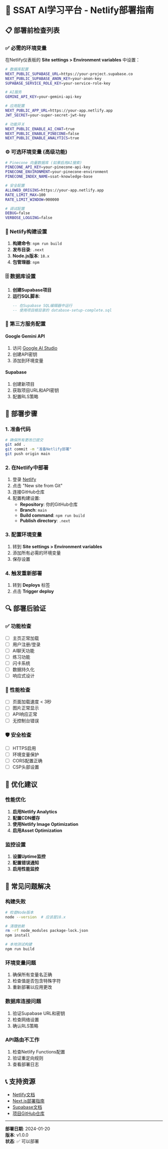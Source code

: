# 🚀 SSAT AI学习平台 - Netlify部署指南

## 📋 部署前检查列表

### ✅ 必需的环境变量

在Netlify仪表板的 **Site settings > Environment variables** 中设置：

```bash
# 数据库配置
NEXT_PUBLIC_SUPABASE_URL=https://your-project.supabase.co
NEXT_PUBLIC_SUPABASE_ANON_KEY=your-anon-key
SUPABASE_SERVICE_ROLE_KEY=your-service-role-key

# AI服务
GEMINI_API_KEY=your-gemini-api-key

# 应用配置
NEXT_PUBLIC_APP_URL=https://your-app.netlify.app
JWT_SECRET=your-super-secret-jwt-key

# 功能开关
NEXT_PUBLIC_ENABLE_AI_CHAT=true
NEXT_PUBLIC_ENABLE_PINECONE=false
NEXT_PUBLIC_ENABLE_ANALYTICS=true
```

### ⚙️ 可选环境变量 (高级功能)

```bash
# Pinecone 向量数据库 (如果启用AI搜索)
PINECONE_API_KEY=your-pinecone-api-key
PINECONE_ENVIRONMENT=your-pinecone-environment
PINECONE_INDEX_NAME=ssat-knowledge-base

# 安全配置
ALLOWED_ORIGINS=https://your-app.netlify.app
RATE_LIMIT_MAX=100
RATE_LIMIT_WINDOW=900000

# 调试配置
DEBUG=false
VERBOSE_LOGGING=false
```

### 🔧 Netlify构建设置

1. **构建命令**: `npm run build`
2. **发布目录**: `.next`
3. **Node.js版本**: `18.x`
4. **包管理器**: `npm`

### 🗄️ 数据库设置

1. **创建Supabase项目**
2. **运行SQL脚本**:
   ```sql
   -- 在Supabase SQL编辑器中运行
   -- 使用项目根目录的 database-setup-complete.sql
   ```

### 🔌 第三方服务配置

#### Google Gemini API
1. 访问 [Google AI Studio](https://makersuite.google.com/)
2. 创建API密钥
3. 添加到环境变量

#### Supabase
1. 创建新项目
2. 获取项目URL和API密钥
3. 配置RLS策略

## 🚀 部署步骤

### 1. 准备代码
```bash
# 确保所有更改已提交
git add .
git commit -m "准备Netlify部署"
git push origin main
```

### 2. 在Netlify中部署
1. 登录 [Netlify](https://netlify.com)
2. 点击 "New site from Git"
3. 连接GitHub仓库
4. 配置构建设置:
   - **Repository**: 你的GitHub仓库
   - **Branch**: `main`
   - **Build command**: `npm run build`
   - **Publish directory**: `.next`

### 3. 配置环境变量
1. 转到 **Site settings > Environment variables**
2. 添加所有必需的环境变量
3. 保存设置

### 4. 触发重新部署
1. 转到 **Deploys** 标签
2. 点击 **Trigger deploy**

## 🔍 部署后验证

### ✅ 功能检查
- [ ] 主页正常加载
- [ ] 用户注册/登录
- [ ] AI聊天功能
- [ ] 练习功能
- [ ] 闪卡系统
- [ ] 数据持久化
- [ ] 响应式设计

### 🔧 性能检查
- [ ] 页面加载速度 < 3秒
- [ ] 图片正常显示
- [ ] API响应正常
- [ ] 无控制台错误

### 🛡️ 安全检查
- [ ] HTTPS启用
- [ ] 环境变量保护
- [ ] CORS配置正确
- [ ] CSP头部设置

## 🎯 优化建议

### 性能优化
1. **启用Netlify Analytics**
2. **配置CDN缓存**
3. **使用Netlify Image Optimization**
4. **启用Asset Optimization**

### 监控设置
1. **设置Uptime监控**
2. **配置错误通知**
3. **启用性能监控**

## 🐛 常见问题解决

### 构建失败
```bash
# 检查Node版本
node --version  # 应该是18.x

# 清理依赖
rm -rf node_modules package-lock.json
npm install

# 本地测试构建
npm run build
```

### 环境变量问题
1. 确保所有变量名正确
2. 检查值是否包含特殊字符
3. 重新部署以应用更改

### 数据库连接问题
1. 验证Supabase URL和密钥
2. 检查网络设置
3. 确认RLS策略

### API路由不工作
1. 检查Netlify Functions配置
2. 验证重定向规则
3. 查看部署日志

## 📞 支持资源

- [Netlify文档](https://docs.netlify.com/)
- [Next.js部署指南](https://nextjs.org/docs/deployment)
- [Supabase文档](https://supabase.com/docs)
- [项目GitHub仓库](https://github.com/your-username/ssat-ai-app)

---

**部署日期**: 2024-01-20  
**版本**: v1.0.0  
**状态**: ✅ 可以部署 
